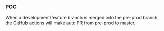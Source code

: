### POC

When a development/feature branch is merged into the pre-prod branch, the GitHub actions will make auto PR from pre-prod to master.